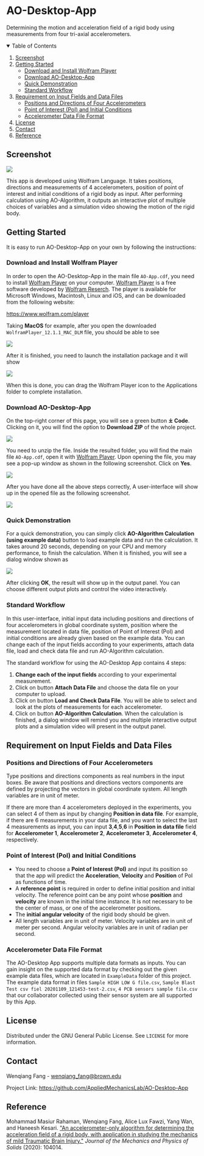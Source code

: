 # AO-Desktop-App

Determining the motion and acceleration field of a rigid body using measurements from four tri-axial accelerometers.


<!-- TABLE OF CONTENTS -->
<details open="open">
  <summary>Table of Contents</summary>
  <ol>
    <li>
      <a href="#screenshot">Screenshot</a>
    </li>
    <li>
      <a href="#getting-started">Getting Started</a>
      <ul>
        <li><a href="#download-and-install-wolfram-player">Download and Install Wolfram Player</a></li>
        <li><a href="#download-ao-desktop-app">Download AO-Desktop-App</a></li>
        <li><a href="#quick-demonstration">Quick Demonstration</a></li>
        <li><a href="#standard-workflow">Standard Workflow</a></li>
      </ul>
    </li>
    <li>
      <a href="#requirement-on-input-fields-and-data-files">Requirement on Input Fields and Data Files</a>
      <ul>
        <li><a href="#positions-and-directions-of-four-accelerometers">Positions and Directions of Four Accelerometers</a></li>
        <li><a href="#point-of-interest-poi-and-initial-conditions">Point of Interest (PoI) and Initial Conditions</a></li>
        <li><a href="#accelerometer-data-file-format">Accelerometer Data File Format</a></li>
      </ul>
    </li>
    <li><a href="#license">License</a></li>
    <li><a href="#contact">Contact</a></li>
    <li><a href="#reference">Reference</a></li>
  </ol>
</details>

## Screenshot
![](images/App_ScreenShot.png)

This app is developed using Wolfram Language. It takes positions, directions and measurements of 4 accelerometers, position of point of interest and initial conditions of a rigid body as input. After performing calculation using AO-Algorithm, it outputs an interactive plot of multiple choices of variables and a simulation video showing the motion of the rigid body.

## Getting Started
It is easy to run AO-Desktop-App on your own by following the instructions:

### Download and Install Wolfram Player
In order to open the AO-Desktop-App in the main file `AO-App.cdf`, you need to install [Wolfram Player](https://www.wolfram.com/player/) on your computer. [Wolfram Player](https://www.wolfram.com/player/) is a free software developed by [Wolfram Reserch](https://en.wikipedia.org/wiki/Wolfram_Research). The player is available for Microsoft Windows, Macintosh, Linux and iOS, and can be downloaded from the following website:

https://www.wolfram.com/player

Taking **MacOS** for example, after you open the downloaded `WolframPlayer_12.1.1_MAC_DLM` file, you should be able to see

![](images/DownloadManager.png)

After it is finished, you need to launch the installation package and it will show

![](images/Installation.png)

When this is done, you can drag the Wolfram Player icon to the Applications folder to complete installation.

### Download AO-Desktop-App

On the top-right corner of this page, you will see a green button **⤓ Code**. Clicking on it, you will find the option to **Download ZIP** of the whole project.

![](images/DownloadApp.png)

You need to unzip the file. Inside the resulted folder, you will find the main file `AO-App.cdf`, open it with [Wolfram Player](https://www.wolfram.com/player/). Upon opening the file, you may see a pop-up window as shown in the following screenshot. Click on **Yes**.

![](images/Initialization.png)

After you have done all the above steps correctly, A user-interface will show up in the opened file as the following screenshot.

![](images/GUI.png)

### Quick Demonstration

For a quick demonstration, you can simply click **AO-Algorithm Calculation (using example data)** button to load example data and run the calculation. It takes around 20 seconds, depending on your CPU and memory performance, to finish the calculation. When it is finished, you will see a dialog window shown as

![](images/CalculationDone.png)

After clicking **OK**, the result will show up in the output panel. You can choose different output plots and control the video interactively.

### Standard Workflow

In this user-interface, initial input data including positions and directions of four accelerometers in global coordinate system, position where the measurement located in data file, position of Point of Interest (PoI) and initial conditions are already given based on the example data. You can change each of the input fields according to your experiments, attach data file, load and check data file and run AO-Algorithm calculation.

The standard workflow for using the AO-Desktop App contains 4 steps:
1. **Change each of the input fields** according to your experimental measurement.
2. Click on button **Attach Data File** and choose the data file on your computer to upload.
3. Click on button **Load and Check Data File**. You will be able to select and look at the plots of measurements for each accelerometer.
4. Click on button **AO-Algorithm Calculation**. When the calculation is finished, a dialog window will remind you and multiple interactive output plots and a simulation video will present in the output panel.

## Requirement on Input Fields and Data Files

### Positions and Directions of Four Accelerometers
Type positions and directions components as real numbers in the input boxes. Be aware that positions and directions vectors components are defined by projecting the vectors in global coordinate system. All length variables are in unit of meter.

If there are more than 4 accelerometers deployed in the experiments, you can select 4 of them as input by changing **Position in data file**. For example, if there are 6 measurements in your data file, and you want to select the last 4 measurements as input, you can input **3**,**4**,**5**,**6** in **Position in data file** field for **Accelerometer 1**, **Accelerometer 2**, **Accelerometer 3**, **Accelerometer 4**, respectively.

### Point of Interest (PoI) and Initial Conditions
* You need to choose a **Point of Interest (PoI)** and input its position so that the app will predict the **Acceleration**, **Velocity** and **Position** of PoI as functions of time.
* A **reference point** is required in order to define initial position and initial velocity. The reference point can be any point whose **position** and **velocity** are known in the initial time instance. It is not necessary to be the center of mass, or one of the accelerometer positions.
* The **initial angular velocity** of the rigid body should be given.
* All length variables are in unit of meter. Velocity variables are in unit of meter per second. Angular velocity variables are in unit of radian per second.

### Accelerometer Data File Format
The AO-Desktop App supports multiple data formats as inputs. You can gain insight on the supported data format by checking out the given example data files, which are located in `ExampleData` folder of this project. The example data format in files `Sample HIGH LOW G file.csv`, `Sample Blast Test csv fiel 20201109_121453-test-2.csv`, `4 PCB sensors sample file.csv` that our collaborator collected using their sensor system are all supported by this App.

## License
Distributed under the GNU General Public License. See `LICENSE` for more information.
## Contact
Wenqiang Fang - wenqiang_fang@brown.edu

Project Link: https://github.com/AppliedMechanicsLab/AO-Desktop-App
## Reference
Mohammad Masiur Rahaman, Wenqiang Fang, Alice Lux Fawzi, Yang Wan, and Haneesh Kesari. ["An accelerometer-only algorithm for determining the acceleration field of a rigid body, with application in studying the mechanics of mild Traumatic Brain Injury."](https://www.sciencedirect.com/science/article/abs/pii/S0022509620302490) *Journal of the Mechanics and Physics of Solids* (2020): 104014.
